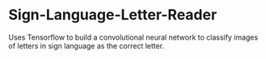 # Sign-Language-Letter-Reader
Uses Tensorflow to build a convolutional neural network to classify images of letters in sign language as the correct letter.

